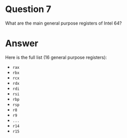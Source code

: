 # Question 7  

What are the main general purpose registers of Intel 64?

# Answer

Here is the full list (16 general purpose registers):

* `rax`
* `rbx`
* `rcx`
* `rdx`
* `rdi`
* `rsi`
* `rbp`
* `rsp`
* `r8`
* `r9`
* `...`
* `r14`
* `r15`
